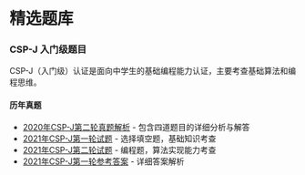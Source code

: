 # 精选题库


### CSP-J 入门级题目

CSP-J（入门级）认证是面向中学生的基础编程能力认证，主要考查基础算法和编程思维。

#### 历年真题
- [2020年CSP-J第二轮真题解析](./2020CSP-J第二轮.md) - 包含四道题目的详细分析与解答
- [2021年CSP-J第一轮试题](./2021CSP-J第一轮.pdf) - 选择填空题，基础知识考查
- [2021年CSP-J第二轮试题](./2021CSP-J第二轮.pdf) - 编程题，算法实现能力考查
- [2021年CSP-J第一轮参考答案](./CSP2021-j第一轮答案.pdf) - 详细答案解析



